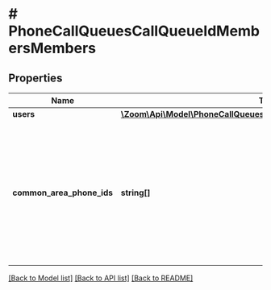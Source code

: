 # # PhoneCallQueuesCallQueueIdMembersMembers

## Properties

Name | Type | Description | Notes
------------ | ------------- | ------------- | -------------
**users** | [**\Zoom\Api\Model\PhoneCallQueuesCallQueueIdMembersMembersUsers[]**](PhoneCallQueuesCallQueueIdMembersMembersUsers.md) |  | [optional] 
**common_area_phone_ids** | **string[]** | Array of one or more Common Area Phone Ids of the Common Area Phone(s) that you would like to add to the Call Queue. | [optional] 

[[Back to Model list]](../../README.md#documentation-for-models) [[Back to API list]](../../README.md#documentation-for-api-endpoints) [[Back to README]](../../README.md)


